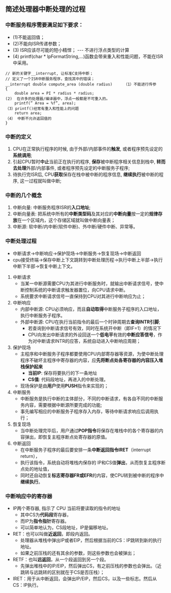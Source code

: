 ## 简述处理器中断处理的过程

###  中断服务程序需要满足如下要求：
+ (1)不能返回值；
+ (2)不能向ISR传递参数；
+ (3) ISR应该尽可能的短小精悍； --- 不进行浮点类型的计算
+ (4) printf(char * lpFormatString,…)函数会带来重入和性能问题，不能在ISR中采用。

```
// 新的关键字__interrupt, 让标准C支持中断；
// 定义了一个ISR中断服务程序，查找其中的错误；
__interrupt double compute_area (double radius) 	（1）不能进行传参
{ 
	double area = PI * radius * radius; 									(2)  在许多的处理器/编译器中，浮点一般都是不可重入的。
	printf(” Area = %f”, area); 											（3）printf()经常有重入和性能上的问题
	return area; 																			（4） 中断不允许返回值的
}
```

### 中断的定义

1. CPU在正常执行程序的时候, 由于外部/内部事件的**触发**, 或者程序预先设定的**系统调用**; 
2.  引起CPU暂时**中止**当前正在执行的程序, **保存**被中断程序相关信息到栈中, **转而去处理**外部/内部事件, 或者程序预先设定的中断服务子程序;
3. 待执行完ISR后, CPU**获取**保存在栈中被中断的程序信息, **继续执行**被中断的程序, 这一过程就叫做中断;

### 中断的几个概念

1. 中断向量: 中断服务程序ISR的**入口地址**;
2. 中断向量表:  把系统中所有的**中断类型码**及其对应的**中断向量**按一定的**规律存放**在一个区域内，这个存储区域就叫做中断向量表；
3. 中断源: 软中断/内中断(软件中断)、外中断/硬件中断、异常等。

### 中断处理过程

+ 中断请求→中断响应→保护现场→中断服务→恢复现场→中断返回
+ cpu接受终端->保存中断上下文跳转到中断处理历程->执行中断上半部->执行中断下半部->恢复中断上下文。

1. 中断请求
   + 当某一中断源需要CPU为其进行中断服务时，就输出中断请求信号，使中断控制系统的中断请求触发器置位，向CPU请求中断。
   + 系统要求中断请求信号一直保持到CPU对其进行中断响应为止；
2. 中断响应
   + 内部中断源: CPU必须响应，而且**自动取得**中断服务子程序的入口地址，执行中断服务子程序。
   + 外部中断源: CPU在执行当前指令的最后一个时钟周期去**查询INTR引脚**;
     + 若查询到中断请求信号有效，同时在系统开中断（即IF=1）的情况下
     + CPU向发出中断请求的外设回送一个**低电平**有效的**中断应答信号**，作为对中断请求INTR的应答，系统自动进入中断响应周期；
3. 保护现场
   + 主程序和中断服务子程序都要使用CPU内部寄存器等资源，为使中断处理程序不破坏主程序中寄存器的内容，应**先将断点处各寄存器的内容压入堆栈保护起来**
     + **当前IP**: 保存将要执行的下一条地址
     + **CS值**: 代码段地址，再进入的中断处理。
   + 现场保护是由**用户**使用**PUSH**指令来实现的；
4. 中断服务
   + 中断服务是执行中断的主体部分，不同的中断请求，有各自不同的中断服务内容，需要根据中断源所要完成的功能;
   + 事先编写相应的中断服务子程序存入内存，等待中断请求响应后调用执行；
5. 恢复现场
   + 当中断处理完毕后，用户通过**POP指令**将保存在堆栈中的各个寄存器的内容弹出，即恢复主程序断点处寄存器的原值。
6. 中断返回
   + 在中断服务子程序的最后要安排一条**中断返回指令IRET**（interrupt return），
   + 执行该指令，系统自动将堆栈内保存的 IP和CS值**弹出**，从而恢复主程序断点处的地址值，
   + 同时还自动恢复**标志寄存器FR或EFR**的内容，使CPU转到被中断的程序中**继续执行**。
     

### 中断响应中的寄存器

+ IP两个寄存器, 指示了 CPU 当前将要读取的指令的地址
  + 其中CS为**代码段**寄存器，
  + 而IP为**指令指针**寄存器。
  + 可以简单地认为，CS段地址，IP是偏移地址。
+ RET：也可以叫做**近返回**，即段内返回。
  + 处理器从堆栈中弹出IP或者EIP，然后根据当前的CS：IP跳转到新的执行地址。
  + 如果之前压栈的还有其余的参数，则这些参数也会被弹出；
+ RETF：也叫**远返回**，从一个段返回到另一个段。
  + 先弹出堆栈中的IP/EIP，然后弹出CS，有之前压栈的参数也会弹出。（近跳转与远跳转的区别就在于CS是否压栈）；
+ IRET：用于从中断返回，会弹出IP/EIP，然后CS，以及一些标志。然后从CS：IP执行。
  
